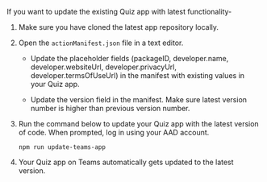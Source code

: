 If you want to update the existing Quiz app with latest functionality-

1.  Make sure you have cloned the latest app repository locally.

1.  Open the `actionManifest.json` file in a text editor.

    * Update the placeholder fields (packageID, developer.[]()name,
        developer.websiteUrl, developer.privacyUrl, developer.termsOfUseUrl) in
        the manifest with existing values in your Quiz app.

    * Update the version field in the manifest. Make sure latest version
        number is higher than previous version number.

1.  Run the command below to update your Quiz app with the latest version of
    code. When prompted, log in using your AAD account.

    `npm run update-teams-app`

1.  Your Quiz app on Teams automatically gets updated to the latest version.